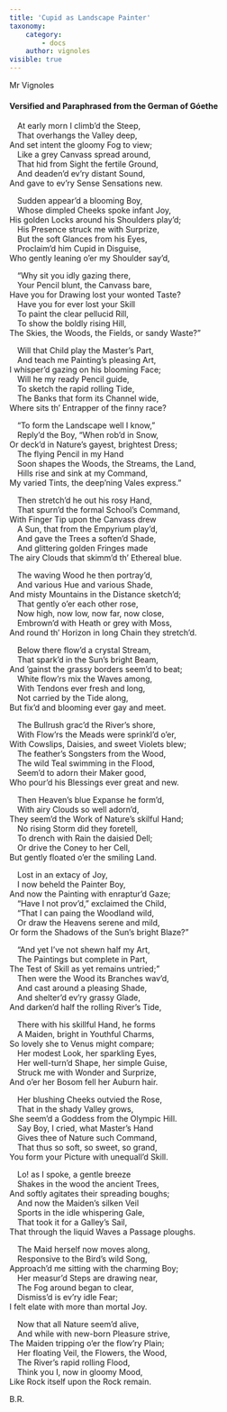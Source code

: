 ```yaml
---
title: 'Cupid as Landscape Painter'
taxonomy:
    category:
        - docs
    author: vignoles
visible: true
---
```


<div class="author">Mr Vignoles</div>

#### Versified and Paraphrased from the German of Góethe  
  
&emsp;At early morn I climb’d the Steep,  
&emsp;That overhangs the Valley deep,  
And set intent the gloomy Fog to view;  
&emsp;Like a grey Canvass spread around,  
&emsp;That hid from Sight the fertile Ground,  
&emsp;And deaden’d ev’ry distant Sound,  
And gave to ev’ry Sense Sensations new.  
  
&emsp;Sudden appear’d a blooming Boy,  
&emsp;Whose dimpled Cheeks spoke infant Joy,  
His golden Locks around his Shoulders play’d;  
&emsp;His Presence struck me with Surprize,  
&emsp;But the soft Glances from his Eyes,  
&emsp;Proclaim’d him Cupid in Disguise,  
Who gently leaning o’er my Shoulder say’d,  
  
&emsp;“Why sit you idly gazing there,  
&emsp;Your Pencil blunt, the Canvass bare,  
Have you for Drawing lost your wonted Taste?  
&emsp;Have you for ever lost your Skill  
&emsp;To paint the clear pellucid Rill,  
&emsp;To show the boldly rising Hill,  
The Skies, the Woods, the Fields, or sandy Waste?”  
  
&emsp;Will that Child play the Master’s Part,  
&emsp;And teach me Painting’s pleasing Art,  
I whisper’d gazing on his blooming Face;  
&emsp;Will he my ready Pencil guide,  
&emsp;To sketch the rapid rolling Tide,  
&emsp;The Banks that form its Channel wide,  
Where sits th’ Entrapper of the finny race?  
  
&emsp;“To form the Landscape well I know,”  
&emsp;Reply’d the Boy, “When rob’d in Snow,  
Or deck’d in Nature’s gayest, brightest Dress;  
&emsp;The flying Pencil in my Hand  
&emsp;Soon shapes the Woods, the Streams, the Land,  
&emsp;Hills rise and sink at my Command,  
My varied Tints, the deep’ning Vales express.”  
  
&emsp;Then stretch’d he out his rosy Hand,  
&emsp;That spurn’d the formal School’s Command,  
With Finger Tip upon the Canvass drew  
&emsp;A Sun, that from the Empyrium play’d,  
&emsp;And gave the Trees a soften’d Shade,  
&emsp;And glittering golden Fringes made  
The airy Clouds that skimm’d th’ Ethereal blue.  
  
&emsp;The waving Wood he then portray’d,  
&emsp;And various Hue and various Shade,  
And misty Mountains in the Distance sketch’d;  
&emsp;That gently o’er each other rose,  
&emsp;Now high, now low, now far, now close,  
&emsp;Embrown’d with Heath or grey with Moss,  
And round th’ Horizon in long Chain they stretch’d.  
  
&emsp;Below there flow’d a crystal Stream,  
&emsp;That spark’d in the Sun’s bright Beam,  
And ’gainst the grassy borders seem’d to beat;  
&emsp;White flow’rs mix the Waves among,  
&emsp;With Tendons ever fresh and long,  
&emsp;Not carried by the Tide along,  
But fix’d and blooming ever gay and meet.  
  
&emsp;The Bullrush grac’d the River’s shore,  
&emsp;With Flow’rs the Meads were sprinkl’d o’er,  
With Cowslips, Daisies, and sweet Violets blew;  
&emsp;The feather’s Songsters from the Wood,  
&emsp;The wild Teal swimming in the Flood,  
&emsp;Seem’d to adorn their Maker good,  
Who pour’d his Blessings ever great and new.  
  
&emsp;Then Heaven’s blue Expanse he form’d,  
&emsp;With airy Clouds so well adorn’d,  
They seem’d the Work of Nature’s skilful Hand;  
&emsp;No rising Storm did they foretell,  
&emsp;To drench with Rain the daisied Dell;  
&emsp;Or drive the Coney to her Cell,  
But gently floated o’er the smiling Land.  
  
&emsp;Lost in an extacy of Joy,  
&emsp;I now beheld the Painter Boy,  
And now the Painting with enraptur’d Gaze;  
&emsp;“Have I not prov’d,” exclaimed the Child,  
&emsp;“That I can paing the Woodland wild,  
&emsp;Or draw the Heavens serene and mild,  
Or form the Shadows of the Sun’s bright Blaze?”  
  
&emsp;“And yet I’ve not shewn half my Art,  
&emsp;The Paintings but complete in Part,  
The Test of Skill as yet remains untried;”  
&emsp;Then were the Wood its Branches wav’d,  
&emsp;And cast around a pleasing Shade,  
&emsp;And shelter’d ev’ry grassy Glade,  
And darken’d half the rolling River’s Tide,  
  
&emsp;There with his skillful Hand, he forms  
&emsp;A Maiden, bright in Youthful Charms,  
So lovely she to Venus might compare;  
&emsp;Her modest Look, her sparkling Eyes,  
&emsp;Her well-turn’d Shape, her simple Guise,  
&emsp;Struck me with Wonder and Surprize,  
And o’er her Bosom fell her Auburn hair.  
  
&emsp;Her blushing Cheeks outvied the Rose,  
&emsp;That in the shady Valley grows,  
She seem’d a Goddess from the Olympic Hill.  
&emsp;Say Boy, I cried, what Master’s Hand  
&emsp;Gives thee of Nature such Command,  
&emsp;That thus so soft, so sweet, so grand,  
You form your Picture with unequall’d Skill.  
  
&emsp;Lo! as I spoke, a gentle breeze  
&emsp;Shakes in the wood the ancient Trees,  
And softly agitates their spreading boughs;  
&emsp;And now the Maiden’s silken Veil  
&emsp;Sports in the idle whispering Gale,  
&emsp;That took it for a Galley’s Sail,  
That through the liquid Waves a Passage ploughs.  
  
&emsp;The Maid herself now moves along,  
&emsp;Responsive to the Bird’s wild Song,  
Approach’d me sitting with the charming Boy;  
&emsp;Her measur’d Steps are drawing near,  
&emsp;The Fog around began to clear,  
&emsp;Dismiss’d is ev’ry idle Fear;  
I felt elate with more than mortal Joy.  
  
&emsp;Now that all Nature seem’d alive,  
&emsp;And while with new-born Pleasure strive,  
The Maiden tripping o’er the flow’ry Plain;  
&emsp;Her floating Veil, the Flowers, the Wood,  
&emsp;The River’s rapid rolling Flood,  
&emsp;Think you I, now in gloomy Mood,  
Like Rock itself upon the Rock remain.  
  
B.R.  
